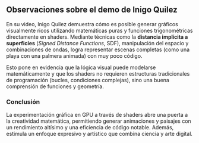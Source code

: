 ## Observaciones sobre el demo de Inigo Quilez

En su video, Inigo Quilez demuestra cómo es posible generar gráficos visualmente ricos utilizando matemáticas puras y funciones trigonométricas directamente en shaders. Mediante técnicas como la **distancia implícita a superficies** (*Signed Distance Functions*, SDF), manipulación del espacio y combinaciones de ondas, logra representar escenas completas (como una playa con una palmera animada) con muy poco código.

Esto pone en evidencia que la lógica visual puede modelarse matemáticamente y que los shaders no requieren estructuras tradicionales de programación (bucles, condiciones complejas), sino una buena comprensión de funciones y geometría.

### Conclusión

La experimentación gráfica en GPU a través de shaders abre una puerta a la creatividad matemática, permitiendo generar animaciones y paisajes con un rendimiento altísimo y una eficiencia de código notable. Además, estimula un enfoque expresivo y artístico que combina ciencia y arte digital.